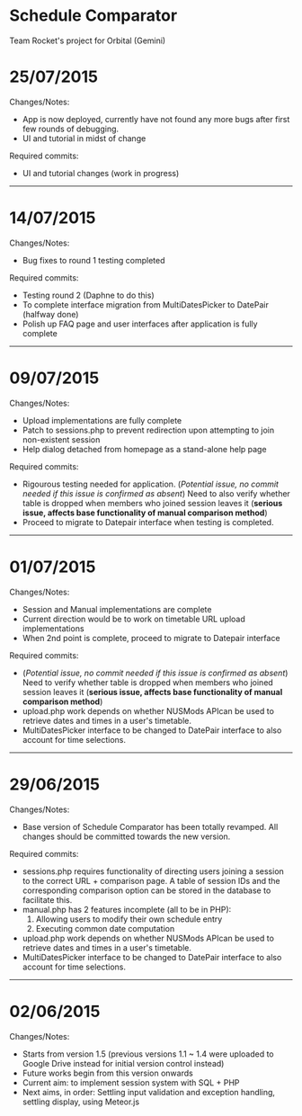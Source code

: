 # Schedule Comparator
Team Rocket's project for Orbital (Gemini)

# 25/07/2015
Changes/Notes:
* App is now deployed, currently have not found any more bugs after first few rounds of debugging.
* UI and tutorial in midst of change

Required commits:
* UI and tutorial changes (work in progress)

----

# 14/07/2015
Changes/Notes:
* Bug fixes to round 1 testing completed

Required commits:
* Testing round 2 (Daphne to do this)
* To complete interface migration from MultiDatesPicker to DatePair (halfway done)
* Polish up FAQ page and user interfaces after application is fully complete

----

# 09/07/2015
Changes/Notes:
* Upload implementations are fully complete
* Patch to sessions.php to prevent redirection upon attempting to join non-existent session
* Help dialog detached from homepage as a stand-alone help page

Required commits:
* Rigourous testing needed for application. (_Potential issue, no commit needed if this issue is confirmed as absent_) Need to also verify whether table is dropped when members who joined session leaves it (**serious issue, affects base functionality of manual comparison method**)
* Proceed to migrate to Datepair interface when testing is completed.

----

# 01/07/2015
Changes/Notes:
* Session and Manual implementations are complete
* Current direction would be to work on timetable URL upload implementations
* When 2nd point is complete, proceed to migrate to Datepair interface
 
Required commits:
* (_Potential issue, no commit needed if this issue is confirmed as absent_) Need to verify whether table is dropped when members who joined session leaves it (**serious issue, affects base functionality of manual comparison method**)
* upload.php work depends on whether NUSMods APIcan be used to retrieve dates and times in a user's timetable.
* MultiDatesPicker interface to be changed to DatePair interface to also account for time selections.

----

# 29/06/2015
Changes/Notes:
* Base version of Schedule Comparator has been totally revamped. All changes should be committed towards the new version.

Required commits:
* sessions.php requires functionality of directing users joining a session to the correct URL + comparison page. A table of session IDs and the corresponding comparison option can be stored in the database to facilitate this.
* manual.php has 2 features incomplete (all to be in PHP):
  1. Allowing users to modify their own schedule entry
  2. Executing common date computation
* upload.php work depends on whether NUSMods APIcan be used to retrieve dates and times in a user's timetable.
* MultiDatesPicker interface to be changed to DatePair interface to also account for time selections.

----

# 02/06/2015
Changes/Notes:
* Starts from version 1.5 (previous versions 1.1 ~ 1.4 were uploaded to Google Drive instead for initial version control instead)
* Future works begin from this version onwards
* Current aim: to implement session system with SQL + PHP
* Next aims, in order: Settling input validation and exception handling, settling display, using Meteor.js
